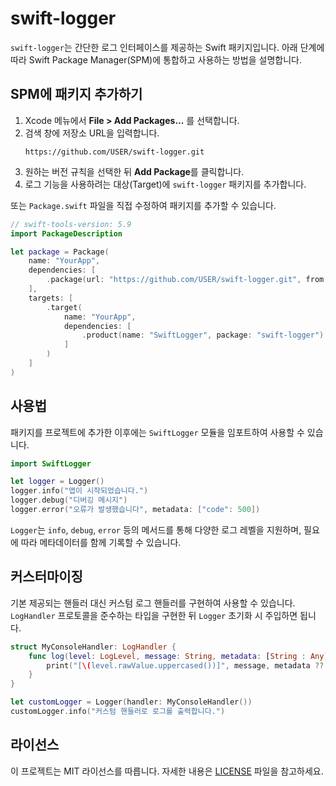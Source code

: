 # swift-logger

`swift-logger`는 간단한 로그 인터페이스를 제공하는 Swift 패키지입니다. 아래 단계에 따라 Swift Package Manager(SPM)에 통합하고 사용하는 방법을 설명합니다.

## SPM에 패키지 추가하기
1. Xcode 메뉴에서 **File > Add Packages...** 를 선택합니다.
2. 검색 창에 저장소 URL을 입력합니다.
   ```
   https://github.com/USER/swift-logger.git
   ```
3. 원하는 버전 규칙을 선택한 뒤 **Add Package**를 클릭합니다.
4. 로그 기능을 사용하려는 대상(Target)에 `swift-logger` 패키지를 추가합니다.

또는 `Package.swift` 파일을 직접 수정하여 패키지를 추가할 수 있습니다.
```swift
// swift-tools-version: 5.9
import PackageDescription

let package = Package(
    name: "YourApp",
    dependencies: [
        .package(url: "https://github.com/USER/swift-logger.git", from: "1.0.0")
    ],
    targets: [
        .target(
            name: "YourApp",
            dependencies: [
                .product(name: "SwiftLogger", package: "swift-logger")
            ]
        )
    ]
)
```

## 사용법
패키지를 프로젝트에 추가한 이후에는 `SwiftLogger` 모듈을 임포트하여 사용할 수 있습니다.
```swift
import SwiftLogger

let logger = Logger()
logger.info("앱이 시작되었습니다.")
logger.debug("디버깅 메시지")
logger.error("오류가 발생했습니다", metadata: ["code": 500])
```

`Logger`는 `info`, `debug`, `error` 등의 메서드를 통해 다양한 로그 레벨을 지원하며, 필요에 따라 메타데이터를 함께 기록할 수 있습니다.

## 커스터마이징
기본 제공되는 핸들러 대신 커스텀 로그 핸들러를 구현하여 사용할 수 있습니다. `LogHandler` 프로토콜을 준수하는 타입을 구현한 뒤 `Logger` 초기화 시 주입하면 됩니다.

```swift
struct MyConsoleHandler: LogHandler {
    func log(level: LogLevel, message: String, metadata: [String : Any]?) {
        print("[\(level.rawValue.uppercased())]", message, metadata ?? [:])
    }
}

let customLogger = Logger(handler: MyConsoleHandler())
customLogger.info("커스텀 핸들러로 로그를 출력합니다.")
```

## 라이선스
이 프로젝트는 MIT 라이선스를 따릅니다. 자세한 내용은 [LICENSE](LICENSE) 파일을 참고하세요.

